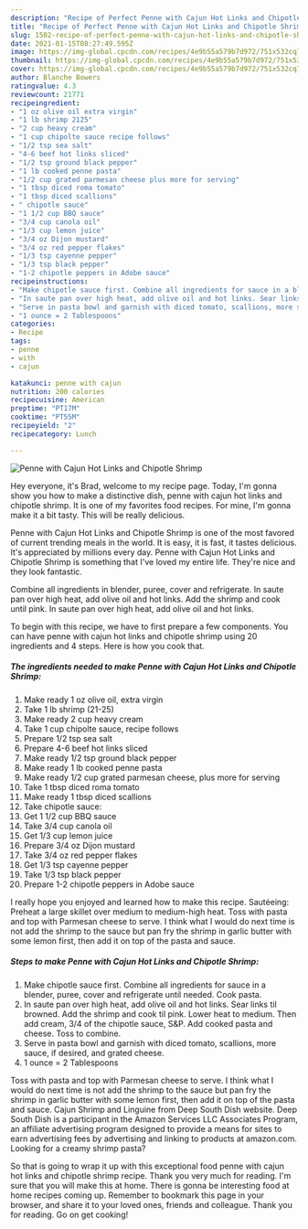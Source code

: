 ```yaml
---
description: "Recipe of Perfect Penne with Cajun Hot Links and Chipotle Shrimp"
title: "Recipe of Perfect Penne with Cajun Hot Links and Chipotle Shrimp"
slug: 1502-recipe-of-perfect-penne-with-cajun-hot-links-and-chipotle-shrimp
date: 2021-01-15T08:27:49.595Z
image: https://img-global.cpcdn.com/recipes/4e9b55a579b7d972/751x532cq70/penne-with-cajun-hot-links-and-chipotle-shrimp-recipe-main-photo.jpg
thumbnail: https://img-global.cpcdn.com/recipes/4e9b55a579b7d972/751x532cq70/penne-with-cajun-hot-links-and-chipotle-shrimp-recipe-main-photo.jpg
cover: https://img-global.cpcdn.com/recipes/4e9b55a579b7d972/751x532cq70/penne-with-cajun-hot-links-and-chipotle-shrimp-recipe-main-photo.jpg
author: Blanche Bowers
ratingvalue: 4.3
reviewcount: 21771
recipeingredient:
- "1 oz olive oil extra virgin"
- "1 lb shrimp 2125"
- "2 cup heavy cream"
- "1 cup chipolte sauce recipe follows"
- "1/2 tsp sea salt"
- "4-6 beef hot links sliced"
- "1/2 tsp ground black pepper"
- "1 lb cooked penne pasta"
- "1/2 cup grated parmesan cheese plus more for serving"
- "1 tbsp diced roma tomato"
- "1 tbsp diced scallions"
- " chipotle sauce"
- "1 1/2 cup BBQ sauce"
- "3/4 cup canola oil"
- "1/3 cup lemon juice"
- "3/4 oz Dijon mustard"
- "3/4 oz red pepper flakes"
- "1/3 tsp cayenne pepper"
- "1/3 tsp black pepper"
- "1-2 chipotle peppers in Adobe sauce"
recipeinstructions:
- "Make chipotle sauce first. Combine all ingredients for sauce in a blender, puree, cover and refrigerate until needed. Cook pasta."
- "In saute pan over high heat, add olive oil and hot links. Sear links til browned. Add the shrimp and cook til pink. Lower heat to medium. Then add cream, 3/4 of the chipotle sauce, S&amp;P. Add cooked pasta and cheese. Toss to combine."
- "Serve in pasta bowl and garnish with diced tomato, scallions, more sauce, if desired, and grated cheese."
- "1 ounce = 2 Tablespoons"
categories:
- Recipe
tags:
- penne
- with
- cajun

katakunci: penne with cajun 
nutrition: 200 calories
recipecuisine: American
preptime: "PT17M"
cooktime: "PT55M"
recipeyield: "2"
recipecategory: Lunch

---
```



![Penne with Cajun Hot Links and Chipotle Shrimp](https://img-global.cpcdn.com/recipes/4e9b55a579b7d972/751x532cq70/penne-with-cajun-hot-links-and-chipotle-shrimp-recipe-main-photo.jpg)

Hey everyone, it's Brad, welcome to my recipe page. Today, I'm gonna show you how to make a distinctive dish, penne with cajun hot links and chipotle shrimp. It is one of my favorites food recipes. For mine, I'm gonna make it a bit tasty. This will be really delicious.

Penne with Cajun Hot Links and Chipotle Shrimp is one of the most favored of current trending meals in the world. It is easy, it is fast, it tastes delicious. It's appreciated by millions every day. Penne with Cajun Hot Links and Chipotle Shrimp is something that I've loved my entire life. They're nice and they look fantastic.

Combine all ingredients in blender, puree, cover and refrigerate. In saute pan over high heat, add olive oil and hot links. Add the shrimp and cook until pink. In saute pan over high heat, add olive oil and hot links.


To begin with this recipe, we have to first prepare a few components. You can have penne with cajun hot links and chipotle shrimp using 20 ingredients and 4 steps. Here is how you cook that.

<!--inarticleads1-->

##### The ingredients needed to make Penne with Cajun Hot Links and Chipotle Shrimp:

1. Make ready 1 oz olive oil, extra virgin
1. Take 1 lb shrimp (21-25)
1. Make ready 2 cup heavy cream
1. Take 1 cup chipolte sauce, recipe follows
1. Prepare 1/2 tsp sea salt
1. Prepare 4-6 beef hot links sliced
1. Make ready 1/2 tsp ground black pepper
1. Make ready 1 lb cooked penne pasta
1. Make ready 1/2 cup grated parmesan cheese, plus more for serving
1. Take 1 tbsp diced roma tomato
1. Make ready 1 tbsp diced scallions
1. Take  chipotle sauce:
1. Get 1 1/2 cup BBQ sauce
1. Take 3/4 cup canola oil
1. Get 1/3 cup lemon juice
1. Prepare 3/4 oz Dijon mustard
1. Take 3/4 oz red pepper flakes
1. Get 1/3 tsp cayenne pepper
1. Take 1/3 tsp black pepper
1. Prepare 1-2 chipotle peppers in Adobe sauce


I really hope you enjoyed and learned how to make this recipe. Sautéeing: Preheat a large skillet over medium to medium-high heat. Toss with pasta and top with Parmesan cheese to serve. I think what I would do next time is not add the shrimp to the sauce but pan fry the shrimp in garlic butter with some lemon first, then add it on top of the pasta and sauce. 

<!--inarticleads2-->

##### Steps to make Penne with Cajun Hot Links and Chipotle Shrimp:

1. Make chipotle sauce first. Combine all ingredients for sauce in a blender, puree, cover and refrigerate until needed. Cook pasta.
1. In saute pan over high heat, add olive oil and hot links. Sear links til browned. Add the shrimp and cook til pink. Lower heat to medium. Then add cream, 3/4 of the chipotle sauce, S&amp;P. Add cooked pasta and cheese. Toss to combine.
1. Serve in pasta bowl and garnish with diced tomato, scallions, more sauce, if desired, and grated cheese.
1. 1 ounce = 2 Tablespoons


Toss with pasta and top with Parmesan cheese to serve. I think what I would do next time is not add the shrimp to the sauce but pan fry the shrimp in garlic butter with some lemon first, then add it on top of the pasta and sauce. Cajun Shrimp and Linguine from Deep South Dish website. Deep South Dish is a participant in the Amazon Services LLC Associates Program, an affiliate advertising program designed to provide a means for sites to earn advertising fees by advertising and linking to products at amazon.com. Looking for a creamy shrimp pasta? 

So that is going to wrap it up with this exceptional food penne with cajun hot links and chipotle shrimp recipe. Thank you very much for reading. I'm sure that you will make this at home. There is gonna be interesting food at home recipes coming up. Remember to bookmark this page in your browser, and share it to your loved ones, friends and colleague. Thank you for reading. Go on get cooking!
